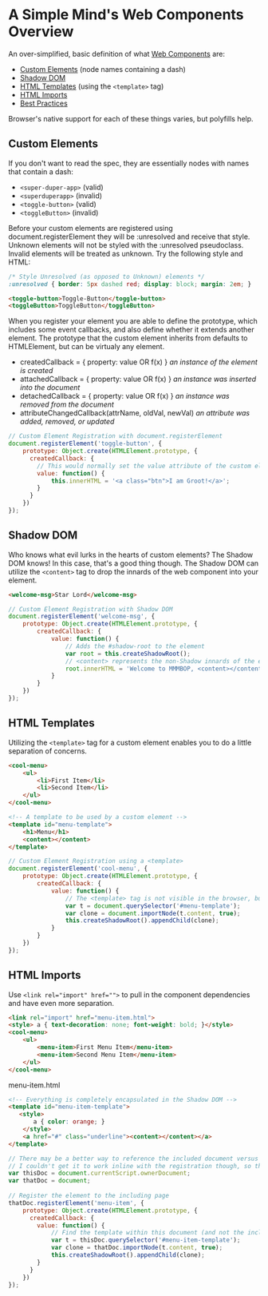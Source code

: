 A Simple Mind's Web Components Overview
========================================

An over-simplified, basic definition of what [Web Components](http://webcomponents.org) are:

* [Custom Elements](http://w3c.github.io/webcomponents/spec/custom/) (node names containing a dash)
* [Shadow DOM](http://w3c.github.io/webcomponents/spec/shadow/)
* [HTML Templates](http://www.w3.org/TR/html5/scripting-1.html#the-template-element) (using the `<template>` tag)
* [HTML Imports](http://w3c.github.io/webcomponents/spec/imports/)
* [Best Practices](http://webcomponents.org/articles/web-components-best-practices/)
    
Browser's native support for each of these things varies, but polyfills help.

    
Custom Elements
----------------

If you don't want to read the spec, they are essentially nodes with names that contain a dash:

* `<super-duper-app>` (valid)
* `<superduperapp>` (invalid)
* `<toggle-button>` (valid)
* `<toggleButton>` (invalid)
    
Before your custom elements are registered using document.registerElement they will be :unresolved and receive that style.
Unknown elements will not be styled with the :unresolved pseudoclass. Invalid elements will be treated as unknown. Try the following style and HTML:

```css
/* Style Unresolved (as opposed to Unknown) elements */
:unresolved { border: 5px dashed red; display: block; margin: 2em; }
```

```html
<toggle-button>Toggle-Button</toggle-button>
<toggleButton>ToggleButton</toggleButton>
```

When you register your element you are able to define the prototype, which includes some event callbacks, and also define 
whether it extends another element. The prototype that the custom element inherits from defaults to HTMLElement, but can be virtualy any element.

* createdCallback = { property: value OR f(x) }           _an instance of the element is created_
* attachedCallback = { property: value OR f(x) }          _an instance was inserted into the document_
* detachedCallback = { property: value OR f(x) }          _an instance was removed from the document_
* attributeChangedCallback(attrName, oldVal, newVal)      _an attribute was added, removed, or updated_

```js
// Custom Element Registration with document.registerElement
document.registerElement('toggle-button', {
    prototype: Object.create(HTMLElement.prototype, {
      createdCallback: {
        // This would normally set the value attribute of the custom element
        value: function() {
            this.innerHTML = '<a class="btn">I am Groot!</a>';  
        }
      }
    })
});
```

Shadow DOM
-----------

Who knows what evil lurks in the hearts of custom elements? The Shadow DOM knows! In this case, that's a good thing though. 
The Shadow DOM can utilize the `<content>` tag to drop the innards of the web component into your element.

```html
<welcome-msg>Star Lord</welcome-msg>
```

```js
// Custom Element Registration with Shadow DOM 
document.registerElement('welcome-msg', {
    prototype: Object.create(HTMLElement.prototype, {
        createdCallback: {
            value: function() {
                // Adds the #shadow-root to the element
                var root = this.createShadowRoot();
                // <content> represents the non-Shadow innards of the element
                root.innerHTML = 'Welcome to MMMBOP, <content></content>!';
            }
        }
    })
});
```

HTML Templates
---------------

Utilizing the `<template>` tag for a custom element enables you to do a little separation of concerns.

```html
<cool-menu>
    <ul>
        <li>First Item</li>
        <li>Second Item</li>
    </ul>
</cool-menu>

<!-- A template to be used by a custom element -->
<template id="menu-template">
    <h1>Menu</h1>
    <content></content>
</template>
```

```js
// Custom Element Registration using a <template>
document.registerElement('cool-menu', {
    prototype: Object.create(HTMLElement.prototype, {
        createdCallback: {
            value: function() {
                // The <template> tag is not visible in the browser, but can still be used
                var t = document.querySelector('#menu-template');
                var clone = document.importNode(t.content, true);
                this.createShadowRoot().appendChild(clone);
            }
        }
    })
});
```

HTML Imports
-------------

Use `<link rel="import" href="">` to pull in the component dependencies and have even more separation.

```html
<link rel="import" href="menu-item.html">
<style> a { text-decoration: none; font-weight: bold; }</style>
<cool-menu>
    <ul>
        <menu-item>First Menu Item</menu-item>
        <menu-item>Second Menu Item</menu-item>
    </ul>
</cool-menu>
```

menu-item.html
```html
<!-- Everything is completely encapsulated in the Shadow DOM -->
<template id="menu-item-template">
   <style>
       a { color: orange; }
    </style>
    <a href="#" class="underline"><content></content></a>
</template>
```
```js
// There may be a better way to reference the included document versus the including document
// I couldn't get it to work inline with the registration though, so this is how I did it
var thisDoc = document.currentScript.ownerDocument;
var thatDoc = document;
    
// Register the element to the including page
thatDoc.registerElement('menu-item', {
    prototype: Object.create(HTMLElement.prototype, {
      createdCallback: {
        value: function() {
            // Find the template within this document (and not the including document)
            var t = thisDoc.querySelector('#menu-item-template');
            var clone = thatDoc.importNode(t.content, true);
            this.createShadowRoot().appendChild(clone);
        }
      }
    })
});
```